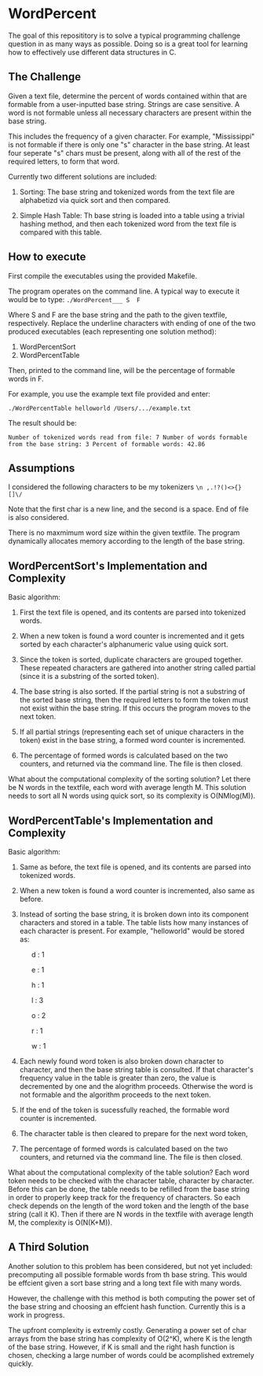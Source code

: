 WordPercent
=============

The goal of this reposititory is to solve a typical programming challenge question in as many ways as possible. Doing so is a great tool for learning how to effectively use different data structures in C. 

The Challenge
-------

Given a text file, determine the percent of words contained within that are formable from a user-inputted base string. Strings are case sensitive. A word is not formable unless all necessary characters are present within the base string.

This includes the frequency of a given character. For example, "Mississippi" is not formable if there is only one "s" character in the base string. At least four seperate "s" chars must be present, along with all of the rest of the required letters, to form that word.

Currently two different solutions are included:

1. Sorting: The base string and tokenized words from the text file are alphabetizd via quick sort and then compared.

2. Simple Hash Table: Th base string is loaded into a table using a trivial hashing method, and then each tokenized word from the text file is compared with this table.

How to execute
-------

First compile the executables using the provided Makefile.

The program operates on the command line. A typical way to execute it would be to type:
`./WordPercent___ S  F`

Where S and F are the base string and the path to the given textfile, respectively. Replace the underline characters with ending of one of the two produced executables (each representing one solution method):

1. WordPercentSort
2. WordPercentTable

Then, printed to the command line, will be the percentage of formable words in F.

For example, you use the example text file provided and enter:

`./WordPercentTable helloworld /Users/.../example.txt`

The result should be:

`Number of tokenized words read from file: 7
Number of words formable from the base string: 3
Percent of formable words: 42.86`

Assumptions
-------

I considered the following characters to be my tokenizers `\n ,.!?()<>{}[]\/`

Note that the first char is a new line, and the second is a space. End of file is also considered.

There is no maxmimum word size within the given textfile. The program dynamically allocates memory according to the length of the base string.

WordPercentSort's Implementation and Complexity
-------

Basic algorithm:

1. First the text file is opened, and its contents are parsed into tokenized words.

2. When a new token is found a word counter is incremented and it gets sorted by each character's alphanumeric value using quick sort.

3. Since the token is sorted, duplicate characters are grouped together. These repeated characters are gathered into another string called partial (since it is a substring of the sorted token). 

4. The base string is also sorted. If the partial string is not a substring of the sorted base string, then the required letters to form the token must not exist within the base string. If this occurs the program moves to the next token.

5. If all partial strings (representing each set of unique characters in the token) exist in the base string, a formed word counter is incremented.

6. The percentage of formed words is calculated based on the two counters, and returned via the command line. The file is then closed.

What about the computational complexity of the sorting solution? Let there be N words in the textfile, each word with average length M. This solution needs to sort all N words using quick sort, so its complexity is O(NMlog(M)).

WordPercentTable's Implementation and Complexity
-------

Basic algorithm:

1. Same as before, the text file is opened, and its contents are parsed into tokenized words.

2. When a new token is found a word counter is incremented, also same as before.

3. Instead of sorting the base string, it is broken down into its component characters and stored in a table. The table lists how many instances of each character is present. For example, "helloworld" would be stored as:

	&nbsp;&nbsp;&nbsp;&nbsp;&nbsp;&nbsp;d : 1

	&nbsp;&nbsp;&nbsp;&nbsp;&nbsp;&nbsp;e : 1

	&nbsp;&nbsp;&nbsp;&nbsp;&nbsp;&nbsp;h : 1

	&nbsp;&nbsp;&nbsp;&nbsp;&nbsp;&nbsp;l : 3

	&nbsp;&nbsp;&nbsp;&nbsp;&nbsp;&nbsp;o : 2

	&nbsp;&nbsp;&nbsp;&nbsp;&nbsp;&nbsp;r : 1

	&nbsp;&nbsp;&nbsp;&nbsp;&nbsp;&nbsp;w : 1

4. Each newly found word token is also broken down character to character, and then the base string table is consulted. If that character's frequency value in the table is greater than zero, the value is decremented by one and the alogrithm proceeds. Otherwise the word is not formable and the algorithm proceeds to the next token. 

5. If the end of the token is sucessfully reached, the formable word counter is incremented.

6. The character table is then cleared to prepare for the next word token,

7. The percentage of formed words is calculated based on the two counters, and returned via the command line. The file is then closed.

What about the computational complexity of the table solution? Each word token needs to be checked with the character table, character by character. Before this can be done, the table needs to be refilled from the base string in order to properly keep track for the frequency of characters. So each check depends on the length of the word token and the length of the base string (call it K). Then if there are N words in the textfile with average length M, the complexity is O(N(K+M)).

A Third Solution
-------

Another solution to this problem has been considered, but not yet included: precomputing all possible formable words from th base string. This would be effcient given a sort base string and a long text file with many words. 

However, the challenge with this method is both computing the power set of the base string and choosing an effcient hash function. Currently this is a work in progress.

The upfront complexity is extremly costly. Generating a power set of char arrays from the base string has complexity of O(2^K), where K is the length of the base string. However, if K is small and the right hash function is chosen, checking a large number of words could be acomplished extremely quickly.

